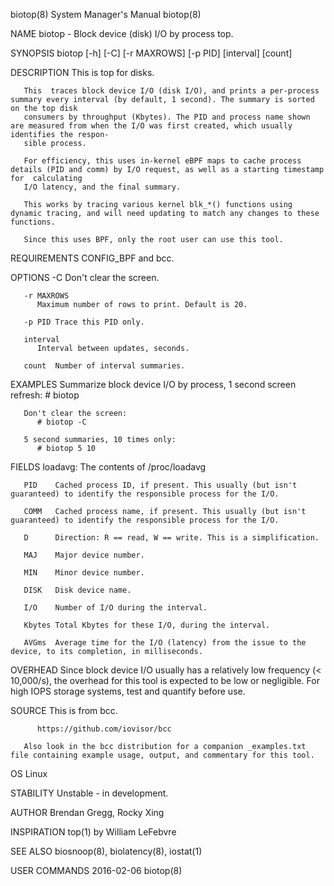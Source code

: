 biotop(8)							    System Manager's Manual							     biotop(8)

NAME
       biotop - Block device (disk) I/O by process top.

SYNOPSIS
       biotop [-h] [-C] [-r MAXROWS] [-p PID] [interval] [count]

DESCRIPTION
       This is top for disks.

       This  traces block device I/O (disk I/O), and prints a per-process summary every interval (by default, 1 second). The summary is sorted on the top disk
       consumers by throughput (Kbytes). The PID and process name shown are measured from when the I/O was first created, which usually identifies the respon‐
       sible process.

       For efficiency, this uses in-kernel eBPF maps to cache process details (PID and comm) by I/O request, as well as a starting timestamp  for  calculating
       I/O latency, and the final summary.

       This works by tracing various kernel blk_*() functions using dynamic tracing, and will need updating to match any changes to these functions.

       Since this uses BPF, only the root user can use this tool.

REQUIREMENTS
       CONFIG_BPF and bcc.

OPTIONS
       -C     Don't clear the screen.

       -r MAXROWS
	      Maximum number of rows to print. Default is 20.

       -p PID Trace this PID only.

       interval
	      Interval between updates, seconds.

       count  Number of interval summaries.

EXAMPLES
       Summarize block device I/O by process, 1 second screen refresh:
	      # biotop

       Don't clear the screen:
	      # biotop -C

       5 second summaries, 10 times only:
	      # biotop 5 10

FIELDS
       loadavg:
	      The contents of /proc/loadavg

       PID    Cached process ID, if present. This usually (but isn't guaranteed) to identify the responsible process for the I/O.

       COMM   Cached process name, if present. This usually (but isn't guaranteed) to identify the responsible process for the I/O.

       D      Direction: R == read, W == write. This is a simplification.

       MAJ    Major device number.

       MIN    Minor device number.

       DISK   Disk device name.

       I/O    Number of I/O during the interval.

       Kbytes Total Kbytes for these I/O, during the interval.

       AVGms  Average time for the I/O (latency) from the issue to the device, to its completion, in milliseconds.

OVERHEAD
       Since  block  device  I/O usually has a relatively low frequency (< 10,000/s), the overhead for this tool is expected to be low or negligible. For high
       IOPS storage systems, test and quantify before use.

SOURCE
       This is from bcc.

	      https://github.com/iovisor/bcc

       Also look in the bcc distribution for a companion _examples.txt file containing example usage, output, and commentary for this tool.

OS
       Linux

STABILITY
       Unstable - in development.

AUTHOR
       Brendan Gregg, Rocky Xing

INSPIRATION
       top(1) by William LeFebvre

SEE ALSO
       biosnoop(8), biolatency(8), iostat(1)

USER COMMANDS								  2016-02-06								     biotop(8)

